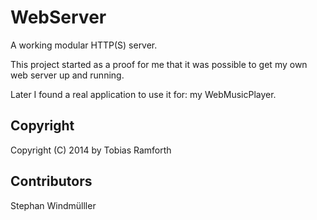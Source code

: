 WebServer
=========

A working modular HTTP(S) server.

This project started as a proof for me that it was possible to get my own web server up and running.

Later I found a real application to use it for: my WebMusicPlayer.


Copyright
---------
Copyright (C) 2014 by Tobias Ramforth

Contributors
------------
Stephan Windmülller

